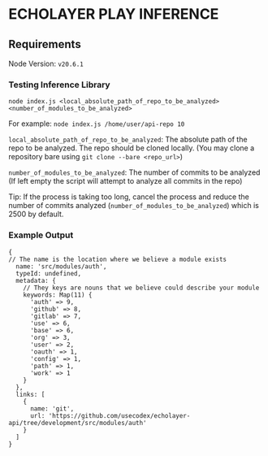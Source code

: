# ECHOLAYER PLAY INFERENCE

## Requirements
Node Version: `v20.6.1`

### Testing Inference Library
`node index.js <local_absolute_path_of_repo_to_be_analyzed> <number_of_modules_to_be_analyzed>`

For example: `node index.js /home/user/api-repo 10`

`local_absolute_path_of_repo_to_be_analyzed`: The absolute path of the repo to be analyzed. The repo should be cloned locally. (You may clone a repository bare using `git clone --bare <repo_url>`)

`number_of_modules_to_be_analyzed`: The number of commits to be analyzed (If left empty the script will attempt to analyze all commits in the repo)

Tip: If the process is taking too long, cancel the process and reduce the number of commits analyzed (`number_of_modules_to_be_analyzed`) which is 2500 by default.

### Example Output
```
{
// The name is the location where we believe a module exists
  name: 'src/modules/auth', 
  typeId: undefined,
  metadata: {
	// They keys are nouns that we believe could describe your module
    keywords: Map(11) {
      'auth' => 9,
      'github' => 8,
      'gitlab' => 7,
      'use' => 6,
      'base' => 6,
      'org' => 3,
      'user' => 2,
      'oauth' => 1,
      'config' => 1,
      'path' => 1,
      'work' => 1
    }
  },
  links: [
    {
      name: 'git',
      url: 'https://github.com/usecodex/echolayer-api/tree/development/src/modules/auth'
    }
  ]
}
```
